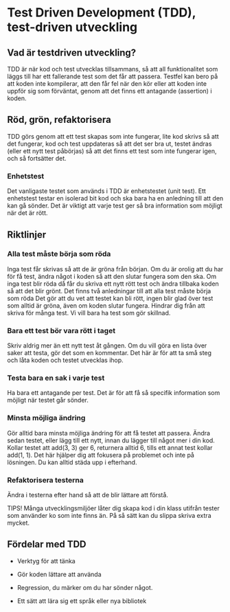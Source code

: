 # Test Driven Development (TDD), test-driven utveckling



## Vad är testdriven utveckling?

TDD är när kod och test utvecklas tillsammans, så att all funktionalitet som läggs till har ett fallerande test som det får att passera. Testfel kan bero på att koden inte kompilerar, att den får fel när den kör eller att koden inte uppför sig som förväntat, genom att det finns ett antagande (assertion) i koden.

## Röd, grön, refaktorisera

TDD görs genom att ett test skapas som inte fungerar, lite kod skrivs så att det fungerar, kod och test uppdateras så att det ser bra ut, testet ändras (eller ett nytt test påbörjas) så att det finns ett test som inte fungerar igen, och så fortsätter det.

### Enhetstest
Det vanligaste testet som används i TDD är enhetstestet (unit test).
Ett enhetstest testar en isolerad bit kod och ska bara ha en anledning till att den kan gå sönder.
Det är viktigt att varje test ger så bra information som möjligt när det är rött.

## Riktlinjer

### Alla test måste börja som röda
Inga test får skrivas så att de är gröna från början. Om du är orolig att du har för få test, ändra något i koden så att den slutar fungera som den ska. Om inga test blir röda då får du skriva ett nytt rött test och ändra tillbaka koden så att det blir grönt.
Det finns två anledningar till att alla test måste börja som röda
Det gör att du vet att testet kan bli rött, ingen blir glad över test som alltid är gröna, även om koden slutar fungera.
Hindrar dig från att skriva för många test. Vi vill bara ha test som gör skillnad.

### Bara ett test bör vara rött i taget
Skriv aldrig mer än ett nytt test åt gången. Om du vill göra en lista över saker att testa, gör det som en kommentar. Det här är för att ta små steg och låta koden och testet utvecklas ihop.

### Testa bara en sak i varje test
Ha bara ett antagande per test. Det är för att få så specifik information som möjligt när testet går sönder.

### Minsta möjliga ändring
Gör alltid bara minsta möjliga ändring för att få testet att passera. Ändra sedan testet, eller lägg till ett nytt, innan du lägger till något mer i din kod. Kollar testet att add(3, 3) ger 6, returnera alltid 6, tills ett annat test kollar add(1, 1). Det här hjälper dig att fokusera på problemet och inte på lösningen. Du kan alltid städa upp i efterhand.

### Refaktorisera testerna
Ändra i testerna efter hand så att de blir lättare att förstå.

TIPS! Många utvecklingsmiljöer låter dig skapa kod i din klass utifrån tester som använder ko  som inte finns än. På så sätt kan du slippa skriva extra mycket.


## Fördelar med TDD


- Verktyg för att tänka

- Gör koden lättare att använda

- Regression, du märker om du har sönder något.

- Ett sätt att lära sig ett språk eller nya bibliotek
